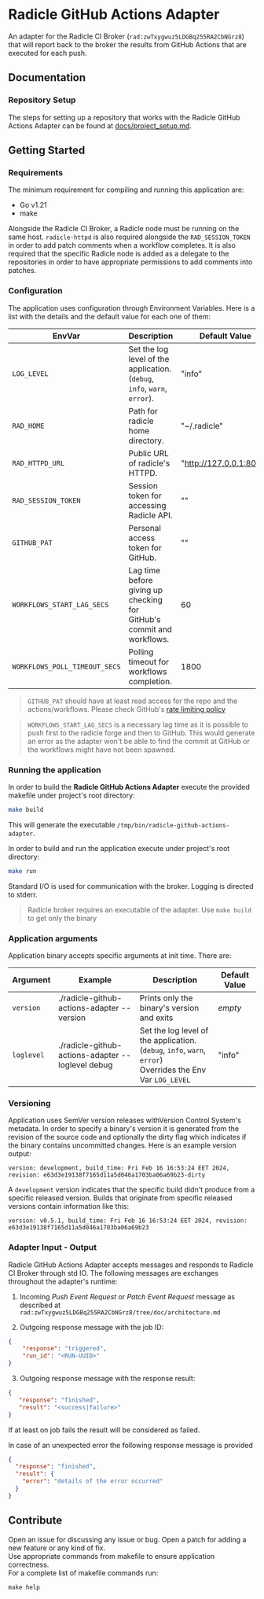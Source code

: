 # Radicle GitHub Actions Adapter

An adapter for the Radicle CI Broker (`rad:zwTxygwuz5LDGBq255RA2CbNGrz8`) that will report back to the broker the 
results from GitHub Actions that are executed for each push.

## Documentation

### Repository Setup

The steps for setting up a repository that works with the Radicle GitHub Actions Adapter can be found at 
[docs/project_setup.md](docs/project_setup.md).

## Getting Started

### Requirements

The minimum requirement for compiling and running this application are:
- Go v1.21
- make

Alongside the Radicle CI Broker, a Radicle node must be running on the same host.
`radicle-httpd` is also required alongside the `RAD_SESSION_TOKEN` in order to add patch comments when a 
workflow completes. It is also required that the specific Radicle node is added as a delegate to the repositories in 
order to have appropriate permissions to add comments into patches.

### Configuration

The application uses configuration through Environment Variables. Here is a list with the details and the default
value for each one of them:

| EnvVar                        | Description                                                                  | Default Value           |
|-------------------------------|------------------------------------------------------------------------------|-------------------------|
| `LOG_LEVEL`                   | Set the log level of the application.<br>(`debug`, `info`, `warn`, `error`). | "info"                  |
| `RAD_HOME`                    | Path for radicle home directory.                                             | "~/.radicle"            |
| `RAD_HTTPD_URL`               | Public URL of radicle's HTTPD.                                               | "http://127.0.0.1:8080" |
| `RAD_SESSION_TOKEN`           | Session token for accessing Radicle API.                                     | ""                      |
| `GITHUB_PAT`                  | Personal access token for GitHub.                                            | ""                      |
| `WORKFLOWS_START_LAG_SECS`    | Lag time before giving up checking for GitHub's commit and workflows.        | 60                      |
| `WORKFLOWS_POLL_TIMEOUT_SECS` | Polling timeout for workflows completion.                                    | 1800                    |

> `GITHUB_PAT` should have at least read access for the repo and the actions/workflows. Please check GitHub's [rate 
> limiting policy](https://docs.github.com/en/rest/using-the-rest-api/rate-limits-for-the-rest-api) 
 
> `WORKFLOWS_START_LAG_SECS` is a necessary lag time as it is possible to push first to the radicle forge and then to 
> GitHub. This would generate an error as the adapter won't be able to find the commit at GitHub or the workflows 
> might have not been spawned.  
 
### Running the application

In order to build the **Radicle GitHub Actions Adapter** execute the provided makefile under project's root directory:

```bash
make build
```
This will generate the executable `/tmp/bin/radicle-github-actions-adapter`.

In order to build and run the application execute under project's root directory:

```bash
make run
```

Standard I/O is used for communication with the broker. Logging is directed to stderr.

> Radicle broker requires an executable of the adapter. Use `make build` to get only the binary

### Application arguments

Application binary accepts specific arguments at init time. There are:

| Argument   | Example                                           | Description                                                                                                       | Default Value |
|------------|---------------------------------------------------|-------------------------------------------------------------------------------------------------------------------|---------------|
| `version`  | ./radicle-github-actions-adapter --version        | Prints only the binary's version and exits                                                                        | _empty_       |
| `loglevel` | ./radicle-github-actions-adapter --loglevel debug | Set the log level of the application.<br>(`debug`, `info`, `warn`, `error`)<br/>Overrides the Env Var `LOG_LEVEL` | "info"        |

### Versioning

Application uses SemVer version releases withVersion Control System's metadata. In order to specify a binary's version
it is generated from the revision of the source code and optionally the dirty flag which indicates if the binary
contains uncommitted changes. Here is an example version output: 

```
version: development, build_time: Fri Feb 16 16:53:24 EET 2024, revision: e63d3e19138f7165d11a5d046a1703ba06a69b23-dirty
```

A `development` version indicates that the specific build didn't produce from a specific released version.
Builds that originate from specific released versions contain information like this:

```
version: v0.5.1, build_time: Fri Feb 16 16:53:24 EET 2024, revision: e63d3e19138f7165d11a5d046a1703ba06a69b23
```

### Adapter Input - Output

Radicle GitHub Actions Adapter accepts messages and responds to Radicle CI Broker through std IO. The following messages
are exchanges throughout the adapter's runtime:

1. Incoming _Push Event Request_ or _Patch Event Request_ message as described at
   `rad:zwTxygwuz5LDGBq255RA2CbNGrz8/tree/doc/architecture.md`

2. Outgoing response message with the job ID:

```json
{
    "response": "triggered",
    "run_id": "<RUN-UUID>"
}
```

3. Outgoing response message with the response result:

```json
{
   "response": "finished",
   "result": "<success|failure>"
}
```

If at least on job fails the result will be considered as failed.

In case of an unexpected error the following response message is provided

```json
{
  "response": "finished",
  "result": {
    "error": "details of the error occurred"
  }
}
```

## Contribute

Open an issue for discussing any issue or bug.
Open a patch for adding a new feature or any kind of fix.  
Use appropriate commands from makefile to ensure application correctness.  
For a complete list of makefile commands run:
```
make help
```
